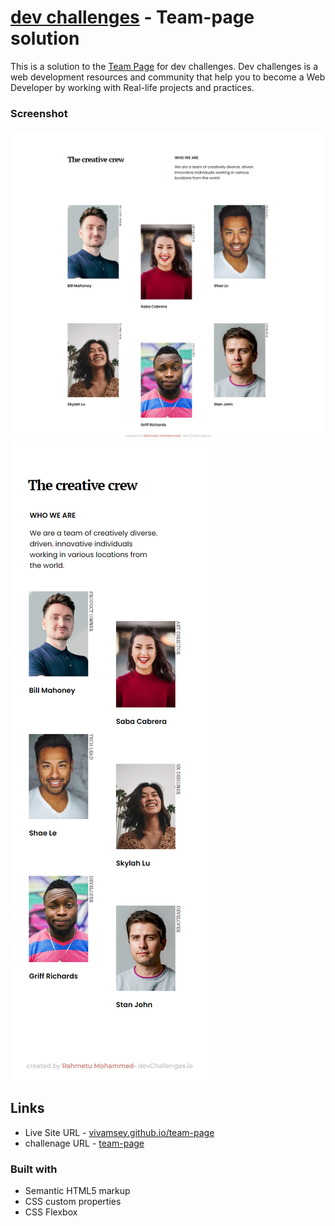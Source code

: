 # [dev challenges](https://devchallenges.io) - Team-page solution

This is a solution to the [Team Page](https://devchallenges.io/challenges/wBunSb7FPrIepJZAg0sY) for dev challenges. Dev challenges is a web development resources and community that help you to become a Web Developer by working with Real-life projects and practices.

### Screenshot
<img src="/team-page/Images/desktop.png" alt="desktop layout">
<br>
<img src="/team-page/Images/mobile.png" alt="mobile layout">


## Links

- Live Site URL - [vivamsey.github.io/team-page](https://vivaramsey.github.io/team-page)
- challenage URL - [team-page](https://devchallenges.io/challenges/hhmesazsqgKXrTkYkt0U)

### Built with

- Semantic HTML5 markup
- CSS custom properties
- CSS Flexbox

